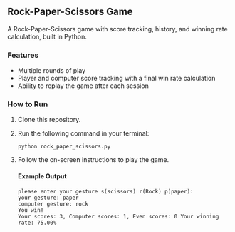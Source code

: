 ## Rock-Paper-Scissors Game
A Rock-Paper-Scissors game with score tracking, history, and winning rate calculation, built in Python.

### Features
- Multiple rounds of play
- Player and computer score tracking with a final win rate calculation
- Ability to replay the game after each session

### How to Run
1. Clone this repository.
2. Run the following command in your terminal:
   ```
   python rock_paper_scissors.py
   ```
3. Follow the on-screen instructions to play the game.

   #### Example Output
      ```
      please enter your gesture s(scissors) r(Rock) p(paper):
      your gesture: paper
      computer gesture: rock
      You win!
      Your scores: 3, Computer scores: 1, Even scores: 0 Your winning rate: 75.00%
      ```


